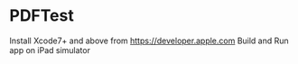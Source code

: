 # PDFTest

Install Xcode7+ and above from https://developer.apple.com
Build and Run app on  iPad simulator 
